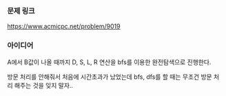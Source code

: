 ### 문제 링크

https://www.acmicpc.net/problem/9019

### 아이디어

A에서 B값이 나올 때까지 D, S, L, R 연산을 bfs를 이용한 완전탐색으로 진행한다. 

방문 처리를 안해줘서 처음에 시간초과가 났었는데 bfs, dfs를 할 때는 무조건 방문 처리 해주는 것을 잊지 말자..

